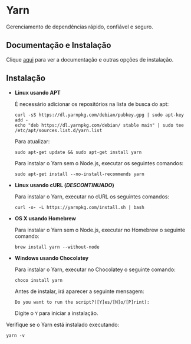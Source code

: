 # Yarn

Gerenciamento de dependências rápido, confiável e seguro.

## Documentação e Instalação

Clique [aqui](https://yarnpkg.com) para ver a documentação e outras opções de instalação.

## Instalação

- **Linux usando APT**

  É necessário adicionar os repositórios na lista de busca do apt:

  ```
  curl -sS https://dl.yarnpkg.com/debian/pubkey.gpg | sudo apt-key add -
  echo "deb https://dl.yarnpkg.com/debian/ stable main" | sudo tee /etc/apt/sources.list.d/yarn.list
  ```

  Para atualizar:

  ```
  sudo apt-get update && sudo apt-get install yarn
  ```

  Para instalar o Yarn sem o Node.js, executar os seguintes comandos:

  ```
  sudo apt-get install --no-install-recommends yarn
  ```

- **Linux usando cURL (_DESCONTINUADO_)**

  Para instalar o Yarn, executar no cURL os seguintes comandos:

  ```
  curl -o- -L https://yarnpkg.com/install.sh | bash
  ```

- **OS X usando Homebrew**

  Para instalar o Yarn sem o Node.js, executar no Homebrew o seguinte comando:

  ```
  brew install yarn --without-node
  ```

- **Windows usando Chocolatey**

  Para instalar o Yarn, executar no Chocolatey o seguinte comando:

  ```
  choco install yarn
  ```

  Antes de instalar, irá aparecer a seguinte mensagem:

  ```
  Do you want to run the script?([Y]es/[N]o/[P]rint):
  ```

  Digite o `Y` para iniciar a instalação.

Verifique se o Yarn está instalado executando:

```
yarn -v
```  